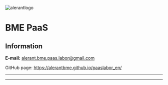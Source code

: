 ![alerantlogo](https://www.alerant.hu/img/logo.svg) 
# BME PaaS   
## Information
**E-mail:** alerant.bme.paas.labor@gmail.com

GitHub page: https://alerantbme.github.io/paaslabor_en/

---
---
